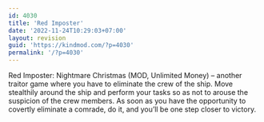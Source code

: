 ```yaml
---
id: 4030
title: 'Red Imposter'
date: '2022-11-24T10:29:03+07:00'
layout: revision
guid: 'https://kindmod.com/?p=4030'
permalink: '/?p=4030'
---
```


Red Imposter: Nightmare Christmas (MOD, Unlimited Money) – another traitor game where you have to eliminate the crew of the ship. Move stealthily around the ship and perform your tasks so as not to arouse the suspicion of the crew members. As soon as you have the opportunity to covertly eliminate a comrade, do it, and you’ll be one step closer to victory.